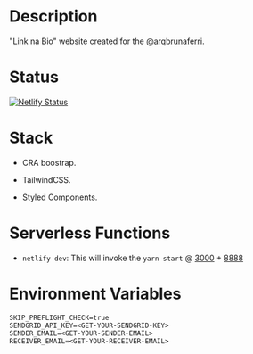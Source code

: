 # Description

"Link na Bio" website created for the [@arqbrunaferri](https://www.instagram.com/arqbrunaferri/).

# Status

[![Netlify Status](https://api.netlify.com/api/v1/badges/c185e0d6-51ef-4399-af90-5cf23349ee8e/deploy-status)](https://app.netlify.com/sites/arqbrunaferri-bio/deploys)

# Stack

- CRA boostrap.

- TailwindCSS.

- Styled Components.

# Serverless Functions 

- `netlify dev`: This will invoke the `yarn start` @ [3000](http://localhost:3000) + [8888](http://localhost:8888/.netlify/functions/) 

# Environment Variables

```
SKIP_PREFLIGHT_CHECK=true
SENDGRID_API_KEY=<GET-YOUR-SENDGRID-KEY>
SENDER_EMAIL=<GET-YOUR-SENDER-EMAIL>
RECEIVER_EMAIL=<GET-YOUR-RECEIVER-EMAIL>
```

